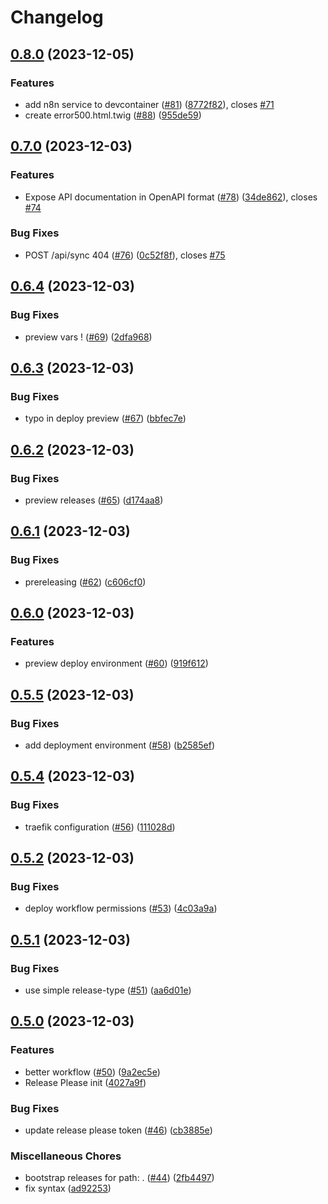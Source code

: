 # Changelog

## [0.8.0](https://github.com/constructions-incongrues/yazoo/compare/v0.7.0...v0.8.0) (2023-12-05)


### Features

* add n8n service to devcontainer ([#81](https://github.com/constructions-incongrues/yazoo/issues/81)) ([8772f82](https://github.com/constructions-incongrues/yazoo/commit/8772f827fff132d40889ab167f0f7a7efe78af3f)), closes [#71](https://github.com/constructions-incongrues/yazoo/issues/71)
* create error500.html.twig ([#88](https://github.com/constructions-incongrues/yazoo/issues/88)) ([955de59](https://github.com/constructions-incongrues/yazoo/commit/955de592cf429096208a26c27aeb4541c40c61e3))

## [0.7.0](https://github.com/constructions-incongrues/yazoo/compare/v0.6.4...v0.7.0) (2023-12-03)


### Features

* Expose API documentation in OpenAPI format ([#78](https://github.com/constructions-incongrues/yazoo/issues/78)) ([34de862](https://github.com/constructions-incongrues/yazoo/commit/34de862920e4e3087d9249903f82ddcb84e49f07)), closes [#74](https://github.com/constructions-incongrues/yazoo/issues/74)


### Bug Fixes

* POST /api/sync 404 ([#76](https://github.com/constructions-incongrues/yazoo/issues/76)) ([0c52f8f](https://github.com/constructions-incongrues/yazoo/commit/0c52f8f89a5c173dd991896fe0d09e511e1b7cc8)), closes [#75](https://github.com/constructions-incongrues/yazoo/issues/75)

## [0.6.4](https://github.com/constructions-incongrues/yazoo/compare/v0.6.3...v0.6.4) (2023-12-03)


### Bug Fixes

* preview vars ! ([#69](https://github.com/constructions-incongrues/yazoo/issues/69)) ([2dfa968](https://github.com/constructions-incongrues/yazoo/commit/2dfa968348644f50638539a3c35c3ad2713278a5))

## [0.6.3](https://github.com/constructions-incongrues/yazoo/compare/v0.6.2...v0.6.3) (2023-12-03)


### Bug Fixes

* typo in deploy preview ([#67](https://github.com/constructions-incongrues/yazoo/issues/67)) ([bbfec7e](https://github.com/constructions-incongrues/yazoo/commit/bbfec7e7562fff873ce7abf87388a64513a2b8d7))

## [0.6.2](https://github.com/constructions-incongrues/yazoo/compare/v0.6.1...v0.6.2) (2023-12-03)


### Bug Fixes

* preview releases ([#65](https://github.com/constructions-incongrues/yazoo/issues/65)) ([d174aa8](https://github.com/constructions-incongrues/yazoo/commit/d174aa8ce7ff87975e84a8493a463dcda5ee325a))

## [0.6.1](https://github.com/constructions-incongrues/yazoo/compare/v0.6.0...v0.6.1) (2023-12-03)


### Bug Fixes

* prereleasing ([#62](https://github.com/constructions-incongrues/yazoo/issues/62)) ([c606cf0](https://github.com/constructions-incongrues/yazoo/commit/c606cf0f8f6004808efa211ee74ad99f29b0dc9d))

## [0.6.0](https://github.com/constructions-incongrues/yazoo/compare/v0.5.5...v0.6.0) (2023-12-03)


### Features

* preview deploy environment ([#60](https://github.com/constructions-incongrues/yazoo/issues/60)) ([919f612](https://github.com/constructions-incongrues/yazoo/commit/919f612433b91a15132f3818fc26485328332546))

## [0.5.5](https://github.com/constructions-incongrues/yazoo/compare/v0.5.4...v0.5.5) (2023-12-03)


### Bug Fixes

* add deployment environment ([#58](https://github.com/constructions-incongrues/yazoo/issues/58)) ([b2585ef](https://github.com/constructions-incongrues/yazoo/commit/b2585efd4ce20e260901c47005f323d15df502cb))

## [0.5.4](https://github.com/constructions-incongrues/yazoo/compare/v0.5.3...v0.5.4) (2023-12-03)


### Bug Fixes

* traefik configuration ([#56](https://github.com/constructions-incongrues/yazoo/issues/56)) ([111028d](https://github.com/constructions-incongrues/yazoo/commit/111028ded66f3d99d6a349ccc51d7bd4971826ea))

## [0.5.2](https://github.com/constructions-incongrues/yazoo/compare/v0.5.1...v0.5.2) (2023-12-03)


### Bug Fixes

* deploy workflow permissions ([#53](https://github.com/constructions-incongrues/yazoo/issues/53)) ([4c03a9a](https://github.com/constructions-incongrues/yazoo/commit/4c03a9a545073459919060826d02e7026ac75292))

## [0.5.1](https://github.com/constructions-incongrues/yazoo/compare/v0.5.0...v0.5.1) (2023-12-03)


### Bug Fixes

* use simple release-type ([#51](https://github.com/constructions-incongrues/yazoo/issues/51)) ([aa6d01e](https://github.com/constructions-incongrues/yazoo/commit/aa6d01ef33db36fd42b4a82208cae05d1a65d6cd))

## [0.5.0](https://github.com/constructions-incongrues/yazoo/compare/v0.4.0...v0.5.0) (2023-12-03)


### Features

* better workflow ([#50](https://github.com/constructions-incongrues/yazoo/issues/50)) ([9a2ec5e](https://github.com/constructions-incongrues/yazoo/commit/9a2ec5e66682168c0e7fe1278eaae367b73cffd5))
* Release Please init ([4027a9f](https://github.com/constructions-incongrues/yazoo/commit/4027a9ff8a0cc7ccdd8aa8545ca0c5cdef865deb))


### Bug Fixes

* update release please token ([#46](https://github.com/constructions-incongrues/yazoo/issues/46)) ([cb3885e](https://github.com/constructions-incongrues/yazoo/commit/cb3885e52dbbd14fc58776f91a9e9020f5c6937e))


### Miscellaneous Chores

* bootstrap releases for path: . ([#44](https://github.com/constructions-incongrues/yazoo/issues/44)) ([2fb4497](https://github.com/constructions-incongrues/yazoo/commit/2fb449760914622a3f1673afc4d3e0dd94b85594))
* fix syntax ([ad92253](https://github.com/constructions-incongrues/yazoo/commit/ad9225377da5fbedb1cef0b268354c435b03bf9e))
